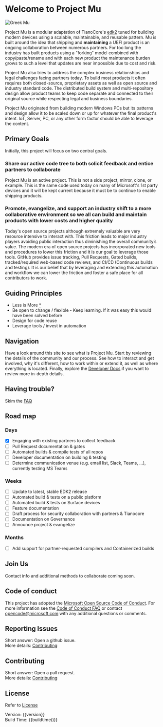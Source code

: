 # Welcome to Project Mu

![Greek Mu](img/project_mu.png)

Project Mu is a modular adaptation of TianoCore's [edk2](https://github.com/tianocore/edk2) tuned for building modern devices using a scalable, maintainable, and reusable pattern.  Mu is built around the idea that shipping and **maintaining** a UEFI product is an ongoing collaboration between numerous partners.  For too long the industry has built products using a "forking" model combined with copy/paste/rename and with each new product the maintenance burden grows to such a level that updates are near impossible due to cost and risk.  

Project Mu also tries to address the complex business relationships and legal challenges facing partners today.  To build most products it often requires both closed-source, proprietary assets as well as open source and industry standard code.  The distributed build system and multi-repository design allow product teams to keep code separate and connected to their original source while respecting legal and business boundaries.  

Project Mu originated from building modern Windows PCs but its patterns and design allow it to be scaled down or up for whatever the final product's intent.  IoT, Server, PC, or any other form factor should be able to leverage the content.  

## Primary Goals

Initially, this project will focus on two central goals.

### Share our active code tree to both solicit feedback and entice partners to collaborate

Project Mu is an active project.  This is not a side project, mirror, clone, or example.  This is the same code used today on many of Microsoft's 1st party devices and it will be kept current because it must be to continue to enable shipping products.  

### Promote, evangelize, and support an industry shift to a more collaborative environment so we all can build and maintain products with lower costs and higher quality

Today's open source projects although extremely valuable are very resource intensive to interact with.  This friction leads to major industry players avoiding public interaction thus diminishing the overall community’s value.  The modern era of open source projects has incorporated new tools and procedures to lower this friction and it is our goal to leverage those tools.  GitHub provides issue tracking, Pull Requests, Gated builds, tracked/required web-based code reviews, and CI/CD (Continuous builds and testing).   It is our belief that by leveraging and extending this automation and workflow we can lower the friction and foster a safe place for all contributors to work.  

## Guiding Principles

* Less is More [*](faq#is-this-really-following-less-is-more)
* Be open to change / flexible - Keep learning.  If it was easy this would have been solved before
* Design for code reuse
* Leverage tools / invest in automation

## Navigation

Have a look around this site to see what is Project Mu.  Start by reviewing the details of the community and our process.  See how to interact and get involved, why it's different, how to work within or extend it, as well as where everything is located.  Finally, explore the [Developer Docs](DeveloperDocs/developer_docs.md) if you want to review more in-depth details.  

## Having trouble?

Skim the [FAQ](faq)

## Road map

### Days

* [x] Engaging with existing partners to collect feedback
* [ ] Pull Request documentation & gates
* [ ] Automated builds & compile tests of all repos
* [ ] Developer documentation on building & testing
* [ ] Determine communication venue (e.g. email list, Slack, Teams, ...), currently testing MS Teams

### Weeks

* [ ] Update to latest, stable EDK2 release
* [ ] Automated build & tests on a public platform
* [ ] Automated build & tests on Surface devices
* [ ] Feature documentation
* [ ] Draft process for security collaboration with partners & Tianocore
* [ ] Documentation on Governance
* [ ] Announce project & evangelize

### Months

* [ ] Add support for partner-requested compilers and Containerized builds

## Join Us

Contact info and additional methods to collaborate coming soon.

## Code of conduct

This project has adopted the [Microsoft Open Source Code of Conduct](https://opensource.microsoft.com/codeofconduct/).  For more information see the [Code of Conduct FAQ](https://opensource.microsoft.com/codeofconduct/faq/) or contact [opencode@microsoft.com](mailto:opencode@microsoft.com) with any additional questions or comments.

## Reporting Issues

Short answer: Open a github issue.  
More details: [Contributing](How/contributing)

## Contributing

Short answer: Open a pull request.  
More details: [Contributing](How/contributing)

## License

Refer to [License](license)

Version: {{version}}  
Build Time: {{buildtime()}}
